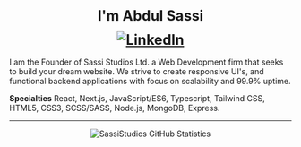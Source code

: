 <h1 align="center" style="font-weight: bold; font-size: 25px;">I'm Abdul Sassi
<a href="https://www.linkedin.com/in/asassi/" style="display: flex; justify-content: center; margin: 0.5em 0;"><img src="https://img.shields.io/badge/LinkedIn--_.svg?style=social&logo=linkedin" alt="LinkedIn"></a></h1>

I am the Founder of Sassi Studios Ltd. a Web Development firm that seeks to build your dream website. We strive to create responsive UI's, and functional backend applications with focus on scalability and 99.9% uptime.

**Specialties** React, Next.js, JavaScript/ES6, Typescript, Tailwind CSS, HTML5, CSS3, SCSS/SASS, Node.js, MongoDB, Express.
<br/>

---

<div align="center">

![SassiStudios GitHub Statistics](https://github-readme-stats.vercel.app/api?username=sassistudios&show_icons=true&hide_border=true&theme=dark&count_private=true)

</div>
